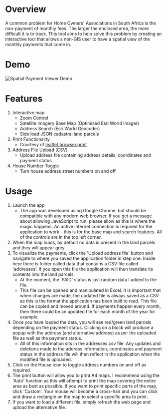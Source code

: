 # Overview

A common problem for Home Owners' Associations in South Africa is the non-payment of monthly fees. The larger the enclosed area, the more difficult it is to track. This tool aims to help solve this problem by creating an interactive tool that allows a non-GIS user to have a spatial view of the monthly payments that come in.

# Demo
![Spatial Payment Viewer Demo](https://media.giphy.com/media/4aeygRbDF4lixWXhIM/giphy.gif)

# Features

1. Interactive map
	* Zoom Control
	* Satellite Imagery Base Map (Optimised Esri World Imager)
	* Address Search (Esri World Geocoder)
	* Side load JSON cadastral land parcels
2. Print Functionality
	* Courtesy of [leaflet.browser.print](https://github.com/Igor-Vladyka/leaflet.browser.print)
3. Address File Upload (CSV)
	* Upload address file containing address details, coordinates and payment status
4. House Number Toggle
	* Turn house address street numbers on and off

# Usage

1. Launch the app
	* The app was developed using Google Chrome, but should be compatible with any modern web browser. If you get a message about allowing JavaScript to run, please allow as this is where the magic happens. An active internet connection is required for the application to work - this is for the base map and search features.
All of the controls are in the top left corner.
2. When the map loads, by default no data is present in the land parcels and they will appear grey
3. To visualize the payments, click the 'Upload address file' button and navigate to where you saved the application folder in step one. Inside here there is folder called data that contains a CSV file called 'addresses'. If you open this file the application will then translate its contents into the land parcels.
	* At the moment, the 'PAID' status is just random data I added to the file.
	* This file can be opened and manipulated in Excel. It is important that when changes are made, the updated file is always saved as a CSV as this is the format the application has been built to read. This file can be copied and moved around. If payments happen every month, then there could be an updated file for each month of the year for example.
4. Once you have loaded the data, you will see red/green land parcels depending on the payment status. Clicking on a block will produce a popup with the address (and alternative address) as per the uploaded file as well as the payment status.
	* All of this information sits in the addresses.csv file. Any updates and deletions made to the address information, coordinates and payment status in the address file will then reflect in the application when the modified file is uploaded.
5. Click on the House icon to toggle address numbers on and off as required.
6. The print button will allow you to print A4 maps. I recommend using the 'Auto' function as this will attempt to print the map covering the entire area as best as possible. If you want to print specific parts of the map, click 'Custom'. Your mouse will become a cross-hair and you can click and draw a rectangle on the map to select a specific area to print.
7. If you want to load a different file, simply refresh the web page and upload the alternative file.